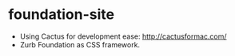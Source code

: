 # foundation-site

* Using Cactus for development ease: http://cactusformac.com/
* Zurb Foundation as CSS framework.
